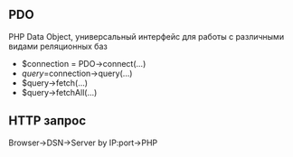 ## PDO
PHP Data Object, универсальный интерфейс для работы с различными видами реляционных баз

* $connection = PDO->connect(...)
* $query =$connection->query(...)
* $query->fetch(...)
* $query->fetchAll(...)

## HTTP запрос

Browser->DSN->Server by IP:port->PHP